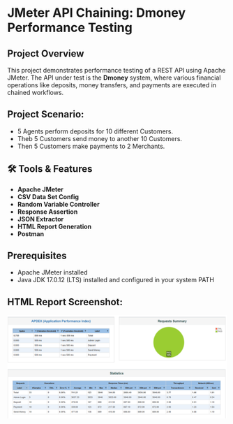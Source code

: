 # JMeter API Chaining: Dmoney Performance Testing

## Project Overview
This project demonstrates performance testing of a REST API using Apache JMeter. The API under test is the **Dmoney** system, where various financial operations like deposits, money transfers, and payments are executed in chained workflows.

## Project Scenario:
- 5 Agents perform deposits for 10 different Customers.  
- Theb 5 Customers send money to another 10 Customers.  
- Then 5 Customers make payments to 2 Merchants. 

## 🛠 Tools & Features
- **Apache JMeter**
- **CSV Data Set Config**
- **Random Variable Controller**
- **Response Assertion**
- **JSON Extractor**
- **HTML Report Generation**
- **Postman**

## Prerequisites
- Apache JMeter installed
- Java JDK 17.0.12 (LTS) installed and configured in your system PATH

## HTML Report Screenshot:
![image alt](https://github.com/abhishek11das/jmeter-api-chaining/blob/cb92e7f4bb6bee694597f7c56c1220467cd9e2aa/Dmoney.png)
